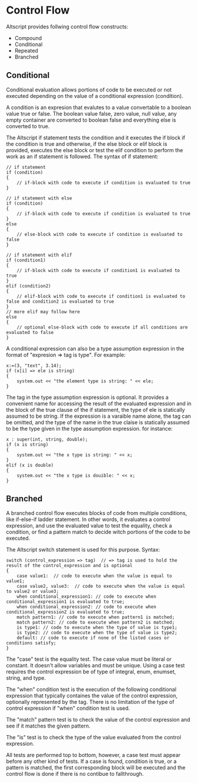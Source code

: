 # Control Flow

Altscript provides follwing control flow constructs:
  * Compound
  * Conditional
  * Repeated
  * Branched
  
## Conditional

Conditional evaluation allows portions of code to be executed or not executed depending on the value of a conditional expression
(condition).

A condition is an expresion that evalutes to a value convertable to a boolean value true or false.
The boolean value false, zero value, null value, any empty container are converted to boolean false and everything else
is converted to true.

The Altscript if statement tests the condition and it executes the if block if the condition is true and otherwise,
if the else block or elif block is provided, executes the else block or test the elif condition to perform the work
as an if statement is followed. The syntax of if statement:

```altscript
// if statement
if (condition)
{
    // if-block with code to execute if condition is evaluated to true
}

// if statement with else
if (condition)
{
    // if-block with code to execute if condition is evaluated to true
}
else
{
    // else-block with code to execute if condition is evaluated to false
}

// if statement with elif
if (condition1)
{
    // if-block with code to execute if condition1 is evaluated to true
}
elif (condition2)
{
    // elif-block with code to execute if condition1 is evaluated to false and condition2 is evaluated to true
}
// more elif may follow here
else
{
    // optional else-block with code to execute if all conditions are evaluated to false
}

```

A conditional expression can also be a type assumption expression in the format of "expresion => tag is type". For example:

```altscript
x:=(3, "text", 3.14);
if (x[i] => ele is string)
{
    system.out << "the element type is string: " << ele;
}
```

The tag in the type assumption expression is optional. It provides a convenient name for accessing the result of the evaluated expression
and in the block of the true clause of the if statement, the type of ele is statically assumed to be string. If the expression is a varaible name alone,
the tag can be omitted, and the type of the name in the true claise is statically assumed to be the type given in the type assumption expression.
for instance:

```altscript
x : super(int, string, double);
if (x is string)
{
    system.out << "the x type is string: " << x;
}
elif (x is double)
{
    system.out << "the x type is douible: " << x;
}
```

## Branched

A branched control flow executes blocks of code from multiple conditions, like if-else-if ladder statement. In other words, it
evaluates a control expression, and use the evaluated value to test the equality, check a condition, or find a pattern match
to decide witch portions of the code to be executed.

The Altscript switch statement is used for this purpose. Syntax:

```altscript
switch (control_expression => tag)  // => tag is used to hold the result of the control_expression and is optional
{
    case value1:  // code to execute when the value is equal to value1;
    case value2, value3:  // code to execute when the value is equal to value2 or value3;
    when conditional_expression1: // code to execute when conditional_expression1 is evaluated to true;
    when conditional_expression2: // code to execute when conditional_expression2 is evaluated to true;
    match pattern1: // code to execute when pattern1 is matched;
    match pattern2: // code to execute when pattern2 is matched;
    is type1: // code to execute when the type of value is type1;
    is type2: // code to execute when the type of value is type2;
    default: // code to execute if none of the listed cases or conditions satisfy;
}
```
The "case" test is the equality test. The case value must be literal or constant. It doesn't allow variables and must be unique.
Using a case test requires the control expression be of type of integral, enum, enumset, string, and type.

The "when" condition test is the execution of the following conditional expression that typically containes the value of the
control expression, optionally represented by the tag. There is no limitation of the type of control expression if "when" condition
test is used.

The "match" pattern test is to check the value of the control expression and see if it matches the given pattern.

The "is" test is to check the type of the value evaluated from the control expression.

All tests are performed top to bottom, however, a case test must appear before any other kind of tests. If a case is found, condition is true,
or a pattern is matched, the first corresponding block will be executed and the control flow is done if there is no contibue to fallthrough.


